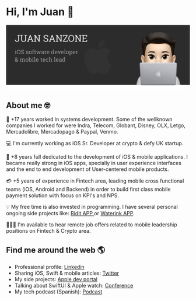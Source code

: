 # Hi, I'm Juan 👋

<img src="https://raw.githubusercontent.com/juansanzone/juansanzone/master/header.png" alt="banner that says Juan Sanzone - iOS developer, tech lead">

## About me 🤓

🏢 +17 years worked in systems development. Some of the wellknown companies I worked for were Indra, Telecom, Globant, Disney, OLX, Letgo, Mercadolibre, Mercadopago & Paypal, Venmo.

💻 I'm currently working as iOS Sr. Developer at crypto & defy UK startup.

📱 +8 years full dedicated to the development of iOS & mobile applications. I became really strong in iOS apps, specially in user experience interfaces and the end to end development of User-centered mobile products.

💳 +5 years of experience in Fintech area, leading mobile cross functional teams (iOS, Android and Backend) in order to build first class mobile payment solution with focus on KPI's and NPS.

💡 My free time is also invested in programming. I have several personal ongoing side projects like:  <a href="https://apps.apple.com/us/app/ridit/id1442148798?l=es"> Ridit APP </a> or  <a href="https://apps.apple.com/us/app/waterink/id1250941742">Waterink APP</a>.

👨🏻‍💻 I'm available to hear remote job offers related to mobile leadership positions on Fintech & Crypto area.

## Find me around the web 🌎 

- Professional profile: <a href="https://www.linkedin.com/in/juansanzone/">Linkedin</a>
- Sharing iOS, Swift & mobile articles: <a href="https://www.twitter.com/johnsanzo">Twitter</a>
- My side projects: <a href="https://apps.apple.com/us/developer/juan-sanzone/id1217039561">Apple dev portal</a>
- Talking about SwiftUI & Apple watch: <a href="https://www.youtube.com/watch?v=Fl4h2QV2fM4">Conference</a>
- My tech podcast (Spanish): <a href="https://anchor.fm/techbros">Podcast</a> 

<!--
**juansanzone/juansanzone** is a ✨ _special_ ✨ repository because its `README.md` (this file) appears on your GitHub profile.

Here are some ideas to get you started:

- 🔭 I’m currently working on ...
- 🌱 I’m currently learning ...
- 👯 I’m looking to collaborate on ...
- 🤔 I’m looking for help with ...
- 💬 Ask me about ...
- 📫 How to reach me: ...
- 😄 Pronouns: ...
- ⚡ Fun fact: ...
-->
